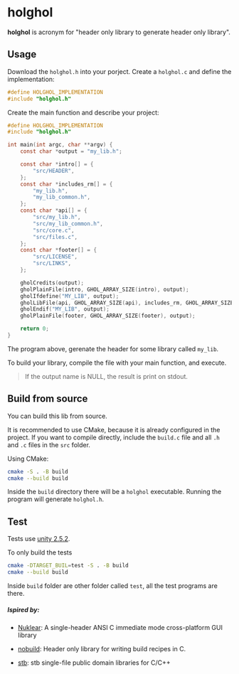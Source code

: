 # holghol

**holghol** is acronym for "header only library to generate header only
library".


## Usage

Download the `holghol.h` into your porject. Create a `holghol.c` and define the
implementation:

```c
#define HOLGHOL_IMPLEMENTATION
#include "holghol.h"
```

Create the main function and describe your project:
```c
#define HOLGHOL_IMPLEMENTATION
#include "holghol.h"

int main(int argc, char **argv) {
	const char *output = "my_lib.h";

	const char *intro[] = {
        "src/HEADER",
	};
	const char *includes_rm[] = {
		"my_lib.h",
		"my_lib_common.h",
	};
	const char *api[] = {
		"src/my_lib.h",
		"src/my_lib_common.h",
        "src/core.c",
        "src/files.c",
	};
	const char *footer[] = {
		"src/LICENSE",
		"src/LINKS",
	};

	gholCredits(output);
	gholPlainFile(intro, GHOL_ARRAY_SIZE(intro), output);
	gholIfdefine("MY_LIB", output);
	gholLibFile(api, GHOL_ARRAY_SIZE(api), includes_rm, GHOL_ARRAY_SIZE(includes_rm), output);
	gholEndif("MY_LIB", output);
	gholPlainFile(footer, GHOL_ARRAY_SIZE(footer), output);

    return 0;
}
```

The program above, gerenate the header for some library called `my_lib`.

To build your library, compile the file with your main function, and execute.

> If the output name is NULL, the result is print on stdout.

## Build from  source

You can build this lib from source.

It is recommended to use CMake, because it is already configured in the project.
If you want to compile directly, include the `build.c` file and all `.h` and
`.c` files in the `src` folder.

Using CMake:

```sh
cmake -S . -B build
cmake --build build
```

Inside the `build` directory there will be a `holghol` executable. Running the
program will generate `holghol.h`.

## Test

Tests use
[unity 2.5.2](https://github.com/ThrowTheSwitch/Unity/releases/tag/v2.5.2).

To only build the tests

```sh
cmake -DTARGET_BUIL=test -S . -B build
cmake --build build
```

Inside `build` folder are other folder called `test`, all the test programs are
there.

##### Ispired by:

- [Nuklear](https://github.com/Immediate-Mode-UI/Nuklear): A single-header ANSI
C immediate mode cross-platform GUI library

- [nobuild](https://github.com/tsoding/nobuild): Header only library for writing
build recipes in C.

- [stb](https://github.com/nothings/stb): stb single-file public domain
libraries for C/C++

